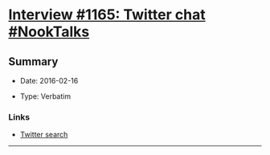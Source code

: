 # [Interview #1165: Twitter chat #NookTalks](https://www.theoryland.com/intvmain.php?i=1165)

## Summary

- Date: 2016-02-16

- Type: Verbatim

### Links

- [Twitter search](https://twitter.com/search?q=%23NookTalks%20%40BrandSanderson&src=typd)



---


